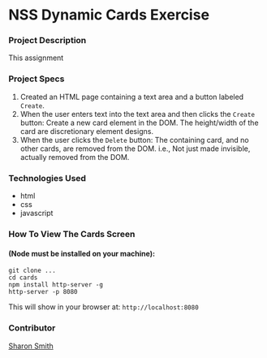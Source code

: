 # NSS Dynamic Cards Exercise

### Project Description 
This assignment 
<!-- ![Sandwich Maker Screengrab](https://....png) -->


### Project Specs
1. Created an HTML page containing a text area and a button labeled `Create`.
2. When the user enters text into the text area and then clicks the `Create` button: Create a new card element in the DOM. The height/width of the card are discretionary element designs.
3. When the user clicks the `Delete` button: The containing card, and no other cards, are removed from the DOM. i.e., Not just made invisible, actually removed from the DOM.


### Technologies Used
- html
- css
- javascript


### How To View The Cards Screen 
#### (Node must be installed on your machine):
```
git clone ...
cd cards
npm install http-server -g
http-server -p 8080
```

This will show in your browser at: `http://localhost:8080`

### Contributor
[Sharon Smith](https://github.com/SMITHsharon)
